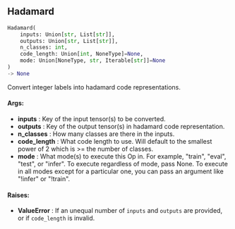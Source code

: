 ## Hadamard
```python
Hadamard(
	inputs: Union[str, List[str]],
	outputs: Union[str, List[str]],
	n_classes: int,
	code_length: Union[int, NoneType]=None,
	mode: Union[NoneType, str, Iterable[str]]=None
)
-> None
```
Convert integer labels into hadamard code representations.


#### Args:

* **inputs** :  Key of the input tensor(s) to be converted.
* **outputs** :  Key of the output tensor(s) in hadamard code representation.
* **n_classes** :  How many classes are there in the inputs.
* **code_length** :  What code length to use. Will default to the smallest power of 2 which is >= the number of classes.
* **mode** :  What mode(s) to execute this Op in. For example, "train", "eval", "test", or "infer". To execute        regardless of mode, pass None. To execute in all modes except for a particular one, you can pass an argument        like "!infer" or "!train".

#### Raises:

* **ValueError** :  If an unequal number of `inputs` and `outputs` are provided, or if `code_length` is invalid.